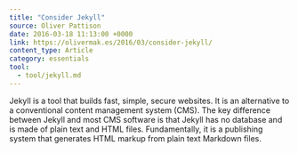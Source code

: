 ```yaml
---
title: "Consider Jekyll"
source: Oliver Pattison
date: 2016-03-18 11:13:00 +0000
link: https://olivermak.es/2016/03/consider-jekyll/
content_type: Article
category: essentials
tool:
  - tool/jekyll.md
---
```

Jekyll is a tool that builds fast, simple, secure websites. It is an alternative to a conventional content management system (CMS). The key difference between Jekyll and most CMS software is that Jekyll has no database and is made of plain text and HTML files. Fundamentally, it is a publishing system that generates HTML markup from plain text Markdown files.





